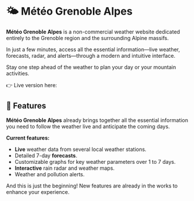 # 🌤️ Météo Grenoble Alpes

**Météo Grenoble Alpes** is a non-commercial weather website dedicated entirely to the Grenoble region and the surrounding Alpine massifs.

In just a few minutes, access all the essential information—live weather, forecasts, radar, and alerts—through a modern and intuitive interface.

Stay one step ahead of the weather to plan your day or your mountain activities.

👉 Live version here:


## 🚀 Features

**Météo Grenoble Alpes** already brings together all the essential information you need to follow the weather live and anticipate the coming days.

**Current features:**
- **Live** weather data from several local weather stations.
- Detailed 7-day **forecasts**.
- Customizable graphs for key weather parameters over 1 to 7 days.
- **Interactive** rain radar and weather maps.
- Weather and pollution alerts.

And this is just the beginning! New features are already in the works to enhance your experience.

